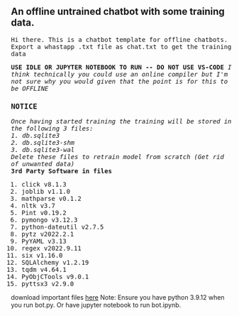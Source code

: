 ## An offline untrained chatbot with some training data.

<samp>

Hi there. This is a chatbot template for offline chatbots. Export a whastapp .txt file as chat.txt to get the training data

**USE IDLE OR JUPYTER NOTEBOOK TO RUN -- DO NOT USE VS-CODE**
*I think technically you could use an online compiler but I'm not sure why you would given that the point is for this to be OFFLINE*

### NOTICE
*Once having started training the training will be stored in the following 3 files:*
<br/>
*1. db.sqlite3*<br/>
*2. db.sqlite3-shm*<br/>
*3. db.sqlite3-wal*
<br/>
*Delete these files to retrain model from scratch (Get rid of unwanted data)*<br/>
**3rd Party Software in files**
1. click v8.1.3
2. joblib v1.1.0
3. mathparse v0.1.2
4. nltk v3.7
5. Pint v0.19.2
6. pymongo v3.12.3
7. python-dateutil v2.7.5
8. pytz v2022.2.1
9. PyYAML v3.13
10. regex v2022.9.11
11. six v1.16.0
12. SQLAlchemy v1.2.19
13. tqdm v4.64.1
14. PyObjCTools v9.0.1
15. pyttsx3 v2.9.0
</samp>

download important files [here](https://download-directory.github.io/?url=https://github.com/yaushing/Project_BD-1/tree/main/Chatbot) Note: Ensure you have python 3.9.12 when you run bot.py. Or have jupyter notebook to run bot.ipynb.

